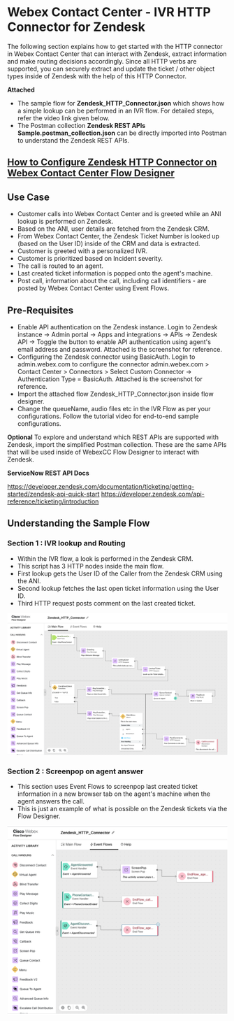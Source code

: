 # Webex Contact Center - IVR HTTP Connector for Zendesk

The following section explains how to get started with the HTTP connector in Webex Contact Center that can interact with Zendesk, extract information and make routing decisions accordingly. Since all HTTP verbs are supported, you can securely extract and update the ticket / other object types inside of Zendesk with the help of this HTTP Connector.

**Attached**

- The sample flow for **Zendesk_HTTP_Connector.json** which shows how a simple lookup can be performed in an IVR flow. For detailed steps, refer the video link given below.
- The Postman collection **Zendesk REST APIs Sample.postman_collection.json** can be directly imported into Postman to understand the Zendesk REST APIs.

## [How to Configure Zendesk HTTP Connector on Webex Contact Center Flow Designer](https://app.vidcast.io/share/4ee0bec7-a629-45a8-8bff-8df01b683163)

## Use Case

- Customer calls into Webex Contact Center and is greeted while an ANI lookup is performed on Zendesk.
- Based on the ANI, user details are fetched from the Zendesk CRM.
- From Webex Contact Center, the Zendesk Ticket Number is looked up (based on the User ID) inside of the CRM and data is extracted.
- Customer is greeted with a personalized IVR.
- Customer is prioritized based on Incident severity.
- The call is routed to an agent.
- Last created ticket information is popped onto the agent's machine.
- Post call, information about the call, including call identifiers - are posted by Webex Contact Center using Event Flows.

## Pre-Requisites

- Enable API authentication on the Zendesk instance.
  Login to Zendesk instance -> Admin portal -> Apps and integrations -> APIs -> Zendesk API -> Toggle the button to enable API authentication using agent's email address and password. Attached is the screenshot for reference.
- Configuring the Zendesk connector using BasicAuth.
  Login to admin.webex.com to configure the connector
  admin.webex.com > Contact Center > Connectors > Select Custom Connector -> Authentication Type = BasicAuth.
  Attached is the screenshot for reference.
- Import the attached flow Zendesk_HTTP_Connector.json inside flow designer.
- Change the queueName, audio files etc in the IVR Flow as per your configurations.
  Follow the tutorial video for end-to-end sample configurations.

**Optional**
To explore and understand which REST APIs are supported with Zendesk, import the simplified Postman collection. These are the same APIs that will be used inside of WebexCC Flow Designer to interact with Zendesk.

**ServiceNow REST API Docs**

https://developer.zendesk.com/documentation/ticketing/getting-started/zendesk-api-quick-start
https://developer.zendesk.com/api-reference/ticketing/introduction

## Understanding the Sample Flow

### Section 1 : IVR lookup and Routing

- Within the IVR flow, a look is performed in the Zendesk CRM.
- This script has 3 HTTP nodes inside the main flow.
- First lookup gets the User ID of the Caller from the Zendesk CRM using the ANI.
- Second lookup fetches the last open ticket information using the User ID.
- Third HTTP request posts comment on the last created ticket.

![Flow Diagram 1](./images/MainFlow.png)

### Section 2 : Screenpop on agent answer

- This section uses Event Flows to screenpop last created ticket information in a new browser tab on the agent's machine when the agent answers the call.
- This is just an example of what is possible on the Zendesk tickets via the Flow Designer.

![Flow Diagram 2](./images/EventFlow.png)
